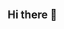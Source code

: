 ## Hi there 👋

<!--
**matthias-at-git/matthias-at-git** is a ✨ _special_ ✨ repository because its `README.md` (this file) appears on your GitHub profile.

Here are some ideas to get you started:
- https://www.yeschat.ai/gpts-ZxWzhxpq-README-Generator
  - Prompt: generate a redme for my github profile. I'm currently a data analytics student that uses Python, SQL and Tableau.
- https://rahuldkjain.github.io/gh-profile-readme-generator/
- https://github.com/Kovalivska/svitlana-kovalivska/blob/main/README.md

- 🔭 I’m currently working on ...
- 🌱 I’m currently learning ...
- 👯 I’m looking to collaborate on ...
- 🤔 I’m looking for help with ...
- 💬 Ask me about ...
- 📫 How to reach me: ...
- 😄 Pronouns: ...
- ⚡ Fun fact: ...
-->
